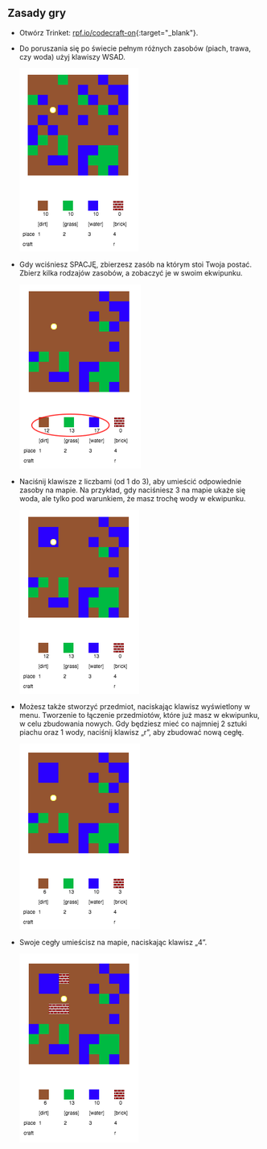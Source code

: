 ## Zasady gry

+ Otwórz Trinket: [rpf.io/codecraft-on](http://rpf.io/codecraft-on){:target="_blank"}.

+ Do poruszania się po świecie pełnym różnych zasobów (piach, trawa, czy woda) użyj klawiszy WSAD.
    
    ![zrzut ekranu](images/craft-move.png)

+ Gdy wciśniesz SPACJĘ, zbierzesz zasób na którym stoi Twoja postać. Zbierz kilka rodzajów zasobów, a zobaczyć je w swoim ekwipunku.
    
    ![zrzut ekranu](images/craft-pickup.png)

+ Naciśnij klawisze z liczbami (od 1 do 3), aby umieścić odpowiednie zasoby na mapie. Na przykład, gdy naciśniesz 3 na mapie ukaże się woda, ale tylko pod warunkiem, że masz trochę wody w ekwipunku.
    
    ![zrzut ekranu](images/craft-place-water.png)

+ Możesz także stworzyć przedmiot, naciskając klawisz wyświetlony w menu. Tworzenie to łączenie przedmiotów, które już masz w ekwipunku, w celu zbudowania nowych. Gdy będziesz mieć co najmniej 2 sztuki piachu oraz 1 wody, naciśnij klawisz „r”, aby zbudować nową cegłę.
    
    ![zrzut ekranu](images/craft-craft-brick.png)

+ Swoje cegły umieścisz na mapie, naciskając klawisz „4”.
    
    ![zrzut ekranu](images/craft-place-brick.png)